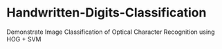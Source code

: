 # Handwritten-Digits-Classification
 Demonstrate Image Classification of Optical Character Recognition using HOG + SVM
